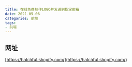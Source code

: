 ```yaml
---
title: 在线免费制作LOGO并发送到指定邮箱
date: 2021-05-06
categories: 前端
tags: 
- 前端
---
```

## 网址
[https://hatchful.shopify.com/](https://hatchful.shopify.com/)